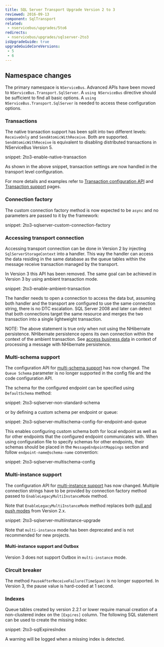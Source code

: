 ```yaml
---
title: SQL Server Transport Upgrade Version 2 to 3
reviewed: 2016-09-13
component: SqlTransport
related:
 - nservicebus/upgrades/5to6
redirects:
 - nservicebus/upgrades/sqlserver-2to3
isUpgradeGuide: true
upgradeGuideCoreVersions:
 - 5
 - 6
---
```



## Namespace changes

The primary namespace is `NServiceBus`. Advanced APIs have been moved to `NServiceBus.Transport.SqlServer`. A `using NServiceBus` directive should be sufficient to find all basic options. A `using NServiceBus.Transport.SqlServer` is needed to access these configuration options.


### Transactions

The native transaction support has been split into two different levels: `ReceiveOnly` and `SendAtomicWithReceive`. Both are supported. `SendAtomicWithReceive` is equivalent to disabling distributed transactions in NServiceBus Version 5.

snippet: 2to3-enable-native-transaction

As shown in the above snippet, transaction settings are now handled in the transport level configuration.

For more details and examples refer to [Transaction configuration API](/nservicebus/upgrades/5to6/transaction-configuration.md) and [Transaction support](/transports/transactions.md) pages.


### Connection factory

The custom connection factory method is now expected to be `async` and no parameters are passed to it by the framework:

snippet: 2to3-sqlserver-custom-connection-factory


### Accessing transport connection

Accessing transport connection can be done in Version 2 by injecting `SqlServerStorageContext` into a handler. This way the handler can access the data residing in the same database as the queue tables within the message receive transaction managed by the transport.

In Version 3 this API has been removed. The same goal can be achieved in Version 3 by using ambient transaction mode.

snippet: 2to3-enable-ambient-transaction

The handler needs to open a connection to access the data but, assuming both handler and the transport are configured to use the same connection string, there is no DTC escalation. SQL Server 2008 and later can detect that both connections target the same resource and merges the two transaction into a single lightweight transaction.

NOTE: The above statement is true only when not using the NHibernate persistence. NHibernate persistence opens its own connection within the context of the ambient transaction. See [access business data](/persistence/nhibernate/accessing-data.md) in context of processing a message with NHibernate persistence.


### Multi-schema support

The configuration API for [multi-schema support](/transports/sql/deployment-options.md#modes-overview-multi-schema) has now changed. The `Queue Schema` parameter is no longer supported in the config file and the code configuration API.

The schema for the configured endpoint can be specified using `DefaultSchema` method:

snippet: 2to3-sqlserver-non-standard-schema

or by defining a custom schema per endpoint or queue:

snippet: 2to3-sqlserver-multischema-config-for-endpoint-and-queue

This enables configuring custom schema both for local endpoint as well as for other endpoints that the configured endpoint communicates with. When using configuration file to specify schemas for other endpoints, their schemas should be placed in the `MessageEndpointMappings` section and follow `endpoint-name@schema-name` convention:

snippet: 2to3-sqlserver-multischema-config


### Multi-instance support

The configuration API for [multi-instance support](/transports/sql/deployment-options.md#modes-overview-multi-instance) has now changed. Multiple connection strings have to be provided by connection factory method passed to `EnableLegacyMultiInstanceMode` method.

Note that `EnableLegacyMultiInstanceMode` method replaces both [pull and push modes](/transports/sql/connection-settings.md#multiple-connection-strings) from Version 2.x.

snippet: 2to3-sqlserver-multiinstance-upgrade

Note that `multi-instance` mode has been deprecated and is not recommended for new projects.


#### Multi-instance support and Outbox

Version 3 does not support Outbox in `multi-instance` mode.


### Circuit breaker

The method `PauseAfterReceiveFailure(TimeSpan)` is no longer supported. In Version 3, the pause value is hard-coded at 1 second.


### Indexes

Queue tables created by version 2.2.1 or lower require manual creation of a non-clustered index on the `[Expires]` column. The following SQL statement can be used to create the missing index:

snippet: 2to3-sqlExpiresIndex

A warning will be logged when a missing index is detected.

